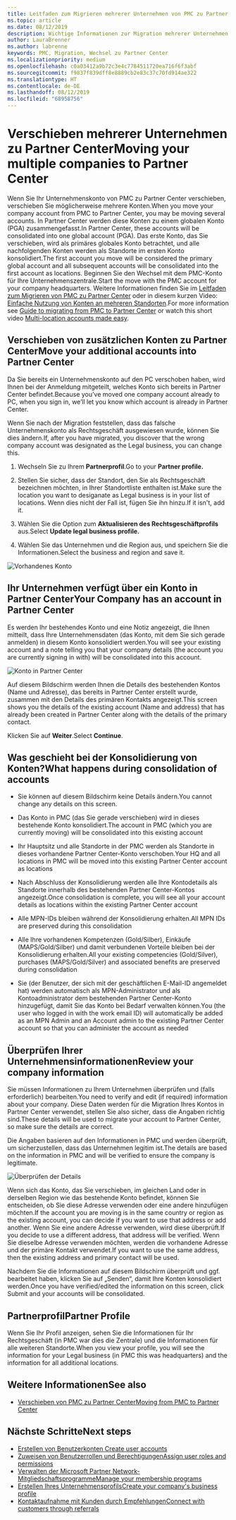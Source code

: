 ```yaml
---
title: Leitfaden zum Migrieren mehrerer Unternehmen von PMC zu Partner Center | Partner Center
ms.topic: article
ms.date: 08/12/2019
description: Wichtige Informationen zur Migration mehrerer Unternehmen von PMC zu Partner Center
author: LauraBrenner
ms.author: labrenne
keywords: PMC, Migration, Wechsel zu Partner Center
ms.localizationpriority: medium
ms.openlocfilehash: c0a03412a9b72c3e4c7784511720ea716f6f3abf
ms.sourcegitcommit: f9837f839dff8e8889cb2e83c37c70fd914ae322
ms.translationtype: HT
ms.contentlocale: de-DE
ms.lasthandoff: 08/12/2019
ms.locfileid: "68958756"
---
```

# <a name="moving-your-multiple-companies-to-partner-center"></a><span data-ttu-id="d2b20-104">Verschieben mehrerer Unternehmen zu Partner Center</span><span class="sxs-lookup"><span data-stu-id="d2b20-104">Moving your multiple companies to Partner Center</span></span>

<span data-ttu-id="d2b20-105">Wenn Sie Ihr Unternehmenskonto von PMC zu Partner Center verschieben, verschieben Sie möglicherweise mehrere Konten.</span><span class="sxs-lookup"><span data-stu-id="d2b20-105">When you move your company account from PMC to Partner Center, you may be moving several accounts.</span></span> <span data-ttu-id="d2b20-106">In Partner Center werden diese Konten zu einem globalen Konto (PGA) zusammengefasst.</span><span class="sxs-lookup"><span data-stu-id="d2b20-106">In Partner Center, these accounts will be consolidated into one global account (PGA).</span></span> <span data-ttu-id="d2b20-107">Das erste Konto, das Sie verschieben, wird als primäres globales Konto betrachtet, und alle nachfolgenden Konten werden als Standorte im ersten Konto konsolidiert.</span><span class="sxs-lookup"><span data-stu-id="d2b20-107">The first account you move will be considered the primary global account and all subsequent accounts will be consolidated into the first account as locations.</span></span> <span data-ttu-id="d2b20-108">Beginnen Sie den Wechsel mit dem PMC-Konto für Ihre Unternehmenszentrale.</span><span class="sxs-lookup"><span data-stu-id="d2b20-108">Start the move with the PMC account for your company headquarters.</span></span> <span data-ttu-id="d2b20-109">Weitere Informationen finden Sie im [Leitfaden zum Migrieren von PMC zu Partner Center](guide-to-migration.md) oder in diesem kurzen Video: [Einfache Nutzung von Konten an mehreren Standorten](https://vimeo.com/290335248).</span><span class="sxs-lookup"><span data-stu-id="d2b20-109">For more information see [Guide to migrating from PMC to Partner Center](guide-to-migration.md) or watch this short video [Multi-location accounts made easy](https://vimeo.com/290335248).</span></span>

## <a name="move-your-additional-accounts-into-partner-center"></a><span data-ttu-id="d2b20-110">Verschieben von zusätzlichen Konten zu Partner Center</span><span class="sxs-lookup"><span data-stu-id="d2b20-110">Move your additional accounts into Partner Center</span></span> 

<span data-ttu-id="d2b20-111">Da Sie bereits ein Unternehmenskonto auf den PC verschoben haben, wird Ihnen bei der Anmeldung mitgeteilt, welches Konto sich bereits in Partner Center befindet.</span><span class="sxs-lookup"><span data-stu-id="d2b20-111">Because you’ve moved one company account already to PC, when you sign in, we’ll let you know which account is already in Partner Center.</span></span> 


<span data-ttu-id="d2b20-112">Wenn Sie nach der Migration feststellen, dass das falsche Unternehmenskonto als Rechtsgeschäft ausgewiesen wurde, können Sie dies ändern.</span><span class="sxs-lookup"><span data-stu-id="d2b20-112">If, after you have migrated, you discover that the wrong company account was designated as the Legal business, you can change this.</span></span>

1. <span data-ttu-id="d2b20-113">Wechseln Sie zu Ihrem **Partnerprofil**.</span><span class="sxs-lookup"><span data-stu-id="d2b20-113">Go to your **Partner profile.**</span></span>

2. <span data-ttu-id="d2b20-114">Stellen Sie sicher, dass der Standort, den Sie als Rechtsgeschäft bezeichnen möchten, in Ihrer Standortliste enthalten ist.</span><span class="sxs-lookup"><span data-stu-id="d2b20-114">Make sure the location you want to desiganate as Legal business is in your list of locations.</span></span> <span data-ttu-id="d2b20-115">Wenn dies nicht der Fall ist, fügen Sie ihn hinzu.</span><span class="sxs-lookup"><span data-stu-id="d2b20-115">If it isn't, add it.</span></span>

3. <span data-ttu-id="d2b20-116">Wählen Sie die Option zum **Aktualisieren des Rechtsgeschäftprofils** aus.</span><span class="sxs-lookup"><span data-stu-id="d2b20-116">Select **Update legal business profile.**</span></span>

4. <span data-ttu-id="d2b20-117">Wählen Sie das Unternehmen und die Region aus, und speichern Sie die Informationen.</span><span class="sxs-lookup"><span data-stu-id="d2b20-117">Select the business and region and save it.</span></span>

![Vorhandenes Konto](images/migration/accountwithus.png)

## <a name="your-company-has-an-account-in-partner-center"></a><span data-ttu-id="d2b20-119">Ihr Unternehmen verfügt über ein Konto in Partner Center</span><span class="sxs-lookup"><span data-stu-id="d2b20-119">Your Company has an account in Partner Center</span></span>

<span data-ttu-id="d2b20-120">Es werden Ihr bestehendes Konto und eine Notiz angezeigt, die Ihnen mitteilt, dass Ihre Unternehmensdaten (das Konto, mit dem Sie sich gerade anmelden) in diesem Konto konsolidiert werden.</span><span class="sxs-lookup"><span data-stu-id="d2b20-120">You will see your existing account and a note telling you that your company details (the account you are currently signing in with) will be consolidated into this account.</span></span>

![Konto in Partner Center](images/migration/existingaccount2.png)

<span data-ttu-id="d2b20-122">Auf diesem Bildschirm werden Ihnen die Details des bestehenden Kontos (Name und Adresse), das bereits in Partner Center erstellt wurde, zusammen mit den Details des primären Kontakts angezeigt.</span><span class="sxs-lookup"><span data-stu-id="d2b20-122">This screen shows you the details of the existing account (Name and address) that has already been created in Partner Center along with the details of the primary contact.</span></span> 

<span data-ttu-id="d2b20-123">Klicken Sie auf **Weiter**.</span><span class="sxs-lookup"><span data-stu-id="d2b20-123">Select **Continue**.</span></span>

## <a name="what-happens-during-consolidation-of-accounts"></a><span data-ttu-id="d2b20-124">Was geschieht bei der Konsolidierung von Konten?</span><span class="sxs-lookup"><span data-stu-id="d2b20-124">What happens during consolidation of accounts</span></span>

- <span data-ttu-id="d2b20-125">Sie können auf diesem Bildschirm keine Details ändern.</span><span class="sxs-lookup"><span data-stu-id="d2b20-125">You cannot change any details on this screen.</span></span> 

- <span data-ttu-id="d2b20-126">Das Konto in PMC (das Sie gerade verschieben) wird in dieses bestehende Konto konsolidiert.</span><span class="sxs-lookup"><span data-stu-id="d2b20-126">The account in PMC (which you are currently moving) will be consolidated into this existing account</span></span> 

- <span data-ttu-id="d2b20-127">Ihr Hauptsitz und alle Standorte in der PMC werden als Standorte in dieses vorhandene Partner Center-Konto verschoben.</span><span class="sxs-lookup"><span data-stu-id="d2b20-127">Your HQ and all locations in PMC will be moved into this existing Partner Center account as locations</span></span>

- <span data-ttu-id="d2b20-128">Nach Abschluss der Konsolidierung werden alle Ihre Kontodetails als Standorte innerhalb des bestehenden Partner Center-Kontos angezeigt.</span><span class="sxs-lookup"><span data-stu-id="d2b20-128">Once consolidation is complete, you will see all your account details as locations within the existing Partner Center account</span></span> 

- <span data-ttu-id="d2b20-129">Alle MPN-IDs bleiben während der Konsolidierung erhalten.</span><span class="sxs-lookup"><span data-stu-id="d2b20-129">All MPN IDs are preserved during this consolidation</span></span>

- <span data-ttu-id="d2b20-130">Alle Ihre vorhandenen Kompetenzen (Gold/Silber), Einkäufe (MAPS/Gold/Silber) und damit verbundenen Vorteile bleiben bei der Konsolidierung erhalten.</span><span class="sxs-lookup"><span data-stu-id="d2b20-130">All your existing competencies (Gold/Silver), purchases (MAPS/Gold/Silver) and associated benefits are preserved during consolidation</span></span>

- <span data-ttu-id="d2b20-131">Sie (der Benutzer, der sich mit der geschäftlichen E-Mail-ID angemeldet hat) werden automatisch als MPN-Administrator und als Kontoadministrator dem bestehenden Partner Center-Konto hinzugefügt, damit Sie das Konto bei Bedarf verwalten können.</span><span class="sxs-lookup"><span data-stu-id="d2b20-131">You (the user who logged in with the work email ID) will automatically be added as an MPN Admin and an Account admin to the existing Partner Center account so that you can administer the account as needed</span></span> 


## <a name="review-your-company-information"></a><span data-ttu-id="d2b20-132">Überprüfen Ihrer Unternehmensinformationen</span><span class="sxs-lookup"><span data-stu-id="d2b20-132">Review your company information</span></span>

<span data-ttu-id="d2b20-133">Sie müssen Informationen zu Ihrem Unternehmen überprüfen und (falls erforderlich) bearbeiten.</span><span class="sxs-lookup"><span data-stu-id="d2b20-133">You need to verify and edit (if required) information about your company.</span></span> <span data-ttu-id="d2b20-134">Diese Daten werden für die Migration Ihres Kontos in Partner Center verwendet, stellen Sie also sicher, dass die Angaben richtig sind.</span><span class="sxs-lookup"><span data-stu-id="d2b20-134">These details will be used to migrate your account to Partner Center, so make sure the details are correct.</span></span> 

<span data-ttu-id="d2b20-135">Die Angaben basieren auf den Informationen in PMC und werden überprüft, um sicherzustellen, dass das Unternehmen legitim ist.</span><span class="sxs-lookup"><span data-stu-id="d2b20-135">The details are based on the information in PMC and will be verified to ensure the company is legitimate.</span></span> 

![Überprüfen der Details](images/migration/review.png)

<span data-ttu-id="d2b20-137">Wenn sich das Konto, das Sie verschieben, im gleichen Land oder in derselben Region wie das bestehende Konto befindet, können Sie entscheiden, ob Sie diese Adresse verwenden oder eine andere hinzufügen möchten.</span><span class="sxs-lookup"><span data-stu-id="d2b20-137">If the account you are moving is in the same country or region as the existing account, you can decide if you want to use that address or add another.</span></span> <span data-ttu-id="d2b20-138">Wenn Sie eine andere Adresse verwenden, wird diese überprüft.</span><span class="sxs-lookup"><span data-stu-id="d2b20-138">If you decide to use a different address, that address will be verified.</span></span> <span data-ttu-id="d2b20-139">Wenn Sie dieselbe Adresse verwenden möchten, werden die vorhandene Adresse und der primäre Kontakt verwendet.</span><span class="sxs-lookup"><span data-stu-id="d2b20-139">If you want to use the same address, then the existing address and primary contact will be used.</span></span>

<span data-ttu-id="d2b20-140">Nachdem Sie die Informationen auf diesem Bildschirm überprüft und ggf. bearbeitet haben, klicken Sie auf „Senden“, damit Ihre Konten konsolidiert werden.</span><span class="sxs-lookup"><span data-stu-id="d2b20-140">Once you have verified/edited the information on this screen, click Submit and your accounts will be consolidated.</span></span>

## <a name="partner-profile"></a><span data-ttu-id="d2b20-141">Partnerprofil</span><span class="sxs-lookup"><span data-stu-id="d2b20-141">Partner Profile</span></span>

<span data-ttu-id="d2b20-142">Wenn Sie Ihr Profil anzeigen, sehen Sie die Informationen für Ihr Rechtsgeschäft (in PMC war dies die Zentrale) und die Informationen für alle weiteren Standorte.</span><span class="sxs-lookup"><span data-stu-id="d2b20-142">When you view your profile, you will see the information for your Legal business (in PMC this was headquarters) and the information for all additional locations.</span></span>

## <a name="see-also"></a><span data-ttu-id="d2b20-143">Weitere Informationen</span><span class="sxs-lookup"><span data-stu-id="d2b20-143">See also</span></span>

- [<span data-ttu-id="d2b20-144">Verschieben von PMC zu Partner Center</span><span class="sxs-lookup"><span data-stu-id="d2b20-144">Moving from PMC to Partner Center</span></span>](move-pmc-pc-map.md)

## <a name="next-steps"></a><span data-ttu-id="d2b20-145">Nächste Schritte</span><span class="sxs-lookup"><span data-stu-id="d2b20-145">Next steps</span></span>

- [<span data-ttu-id="d2b20-146">Erstellen von Benutzerkonten </span><span class="sxs-lookup"><span data-stu-id="d2b20-146">Create user accounts </span></span>](create-user-accounts-and-set-permissions.md)
- [<span data-ttu-id="d2b20-147">Zuweisen von Benutzerrollen und Berechtigungen</span><span class="sxs-lookup"><span data-stu-id="d2b20-147">Assign user roles and permissions</span></span>](permissions-overview.md)
- [<span data-ttu-id="d2b20-148">Verwalten der Microsoft Partner Network-Mitgliedschaftsprogramme</span><span class="sxs-lookup"><span data-stu-id="d2b20-148">Manage your membership programs</span></span>](renew-mpn-offers.md)
- [<span data-ttu-id="d2b20-149">Erstellen Ihres Unternehmensprofils</span><span class="sxs-lookup"><span data-stu-id="d2b20-149">Create your company's business profile</span></span>](create-a-marketing-profile.md)
- [<span data-ttu-id="d2b20-150">Kontaktaufnahme mit Kunden durch Empfehlungen</span><span class="sxs-lookup"><span data-stu-id="d2b20-150">Connect with customers through referrals</span></span>](responding-to-referrals.md)
